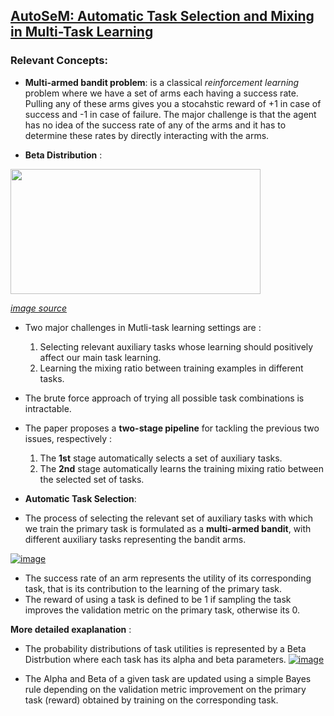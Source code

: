 ## [AutoSeM: Automatic Task Selection and Mixing in Multi-Task Learning](https://arxiv.org/abs/1904.04153)

### Relevant Concepts:
  * **Multi-armed bandit problem**: is a classical *reinforcement learning* problem where we have a set of arms each having a success rate. Pulling any of these arms gives you a stocahstic reward of +1 in case of success and -1 in case of failure. The major challenge is that the agent has no idea of the success rate of any of the arms and it has to determine these rates by directly interacting with the arms.
  
  * **Beta Distribution** : 
  <img src='https://cdn-images-1.medium.com/max/1600/1*Tt8A6mP98ibBlrlFD5UJxg.png' width="400" height="200">
  
  *[image source](https://towardsdatascience.com/solving-the-multi-armed-bandit-problem-b72de40db97c)*


* Two major challenges in Mutli-task learning settings are : 
  1. Selecting relevant auxiliary tasks whose learning should positively affect our main task learning.
  2. Learning the mixing ratio between training examples in different tasks.
  
* The brute force approach of trying all possible task combinations is intractable.
* The paper proposes a **two-stage pipeline** for tackling the previous two issues, respectively :
  1. The **1st** stage automatically selects a set of auxiliary tasks.
  2. The **2nd** stage automatically learns the training mixing ratio between the selected set of tasks.
  
  
 * **Automatic Task Selection**: 
 
  * The process of selecting the relevant set of auxiliary tasks with which we train the primary task is formulated as a **multi-armed bandit**, with different auxiliary tasks representing the bandit arms.
  
  <a href="https://ibb.co/KL5KHkc"><img src="https://i.ibb.co/rcQdJSK/image.png" alt="image" border="0"></a>
  
  * The success rate of an arm represents the utility of its corresponding task, that is its contribution to the learning of the primary task. 
  * The reward of using a task is defined to be 1 if sampling the task improves the validation metric on the primary task, otherwise its 0. 

**More detailed exaplanation** :
 * The probability distributions of task utilities is represented by a Beta Distrbution where each task has its alpha and beta parameters. 
   <a href="https://imgbb.com/"><img src="https://i.ibb.co/x34Jvy9/image.png" alt="image" border="0"></a>
   
 * The Alpha and Beta of a given task are updated using a simple Bayes rule depending on the validation metric improvement on the primary task (reward) obtained by training on the corresponding task.
 
  
  
  
  
